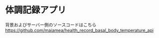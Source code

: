 # 体調記録アプリ

背景およびサーバー側のソースコードはこちら https://github.com/maiamea/health_record_basal_body_temperature_api
